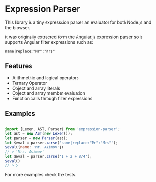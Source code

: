 Expression Parser
=================

This library is a tiny expresssion parser an evaluator for both Node.js and the browser.

It was originally extracted form the Angular.js expression parser so it supports Angular filter expressions such as:

```
name|replace:"Mr":"Mrs"

```

Features
--------

- Arithmethic and logical operators
- Ternary Operator
- Object and array literals
- Object and array member evaluation
- Function calls through filter expressions

Examples
--------
```js

import {Lexer, AST, Parser} from 'expression-parser';
let ast = new AST(new Lexer());
let parser = new Parser(ast);
let $eval = parser.parse('name|replace:"Mr":"Mrs"');
$eval({name: 'Mr. Asimov'})
// > 'Mrs. Asimov'
let $eval = parser.parse('1 + 2 + 8/4');
$eval()
// > 5
```

For more examples check the tests.


